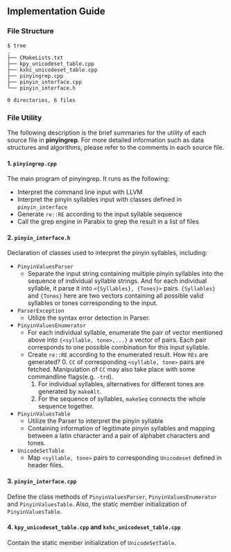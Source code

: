 ## Implementation Guide
### File Structure
```shell
$ tree
.
├── CMakeLists.txt
├── kpy_unicodeset_table.cpp
├── kxhc_unicodeset_table.cpp
├── pinyingrep.cpp
├── pinyin_interface.cpp
└── pinyin_interface.h

0 directories, 6 files
```
### File Utility
The following description is the brief summaries for the utility of each source file in **pinyingrep**. For more detailed information such as data structures and algorithms, please refer to the comments in each source file.
#### 1. `pinyingrep.cpp`
The main program of pinyingrep. It runs as the following:
* Interpret the command line input with LLVM
* Interpret the pinyin syllables input with classes defined  in `pinyin_interface` 
* Generate `re::RE` according to the input syllable sequence
* Call the grep engine in Parabix to grep the result in a list of files
#### 2. `pinyin_interface.h`
Declaration of classes used to interpret the pinyin syllables, including:
* `PinyinValuesParser`
    * Separate the input string containing multiple pinyin syllables into the sequence of individual syllable strings. And for each individual syllable, it parse it into `<{Syllables}, {Tones}>` pairs. `{Syllables}` and `{Tones}` here are two vectors containing all possible valid syllables or tones corresponding to the input.
* `ParserException`
    * Utilize the syntax error detection in Parser.
* `PinyinValuesEnumerator`
    * For each individual syllable, enumerate the pair of vector mentioned above into `{<syllable, tone>,...}` a vector of pairs. Each pair corresponds to one possible combination for this input syllable.
    * Create `re::RE` according to the enumerated result.
        How `REs` are generated?
        0. `CC` of corresponding `<syllable, tone>` pairs are fetched. Manipulation of `CC` may also take place with some commandline flags(e.g. `-trd`).
        1. For individual syllables, alternatives for different tones are generated by `makeAlt`.
        2. For the sequence of syllables, `makeSeq` connects the whole sequence together.
* `PinyinValuesTable`
    * Utilize the Parser to interpret the pinyin syllable
    * Containing information of legitimate pinyin syllables and mapping between a latin character and a pair of alphabet characters and tones.
* `UnicodeSetTable`
    * Map `<syllable, tone>` pairs to corresponding `Unicodeset` defined in header files.
#### 3. `pinyin_interface.cpp`
Define the class methods of `PinyinValuesParser`, `PinyinValuesEnumerator` and `PinyinValuesTable`. Also, the static member initialization of `PinyinValuesTable`.
#### 4. `kpy_unicodeset_table.cpp` and `kxhc_unicodeset_table.cpp`
Contain the static member initialization of `UnicodeSetTable`.